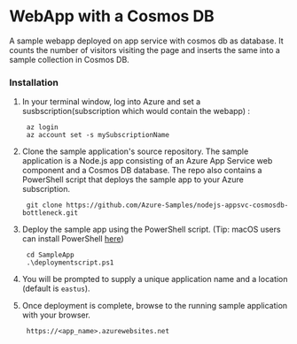 # WebApp with a Cosmos DB
 
 A sample webapp deployed on app service with cosmos db as database. It counts the number of visitors visiting the page and inserts the same into a sample collection in Cosmos DB.

### Installation

1. In your terminal window, log into Azure and set a susbscription(subscription which would contain the webapp) :

        az login
        az account set -s mySubscriptionName

2. Clone the sample application's source repository. The sample application is a Node.js app consisting of an Azure App Service web component and a Cosmos DB database. The repo also contains a PowerShell script that deploys the sample app to your Azure subscription.

        git clone https://github.com/Azure-Samples/nodejs-appsvc-cosmosdb-bottleneck.git

3. Deploy the sample app using the PowerShell script. (Tip: macOS users can install PowerShell [here](https://docs.microsoft.com/en-us/powershell/scripting/install/installing-powershell-core-on-macos?view=powershell-7.1))

        cd SampleApp
        .\deploymentscript.ps1

4. You will be prompted to supply a unique application name and a location (default is `eastus`).

5. Once deployment is complete, browse to the running sample application with your browser.

        https://<app_name>.azurewebsites.net
